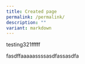 ```yaml
---
title: Created page
permalink: /permalink/
description: ""
variant: markdown
---
```

<p>testing321fffff</p>fasdffaaaaassssasdfassasdfa
